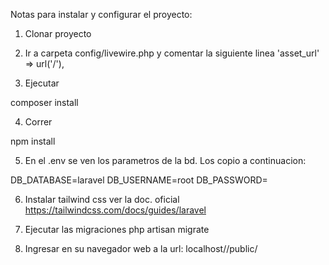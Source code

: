 Notas para instalar y configurar el proyecto:

1) Clonar proyecto

2) Ir a carpeta config/livewire.php y comentar la siguiente linea
'asset_url' => url('/'),

3) Ejecutar 

composer install

4) Correr 

npm install

5) En el .env se ven los parametros de la bd. Los copio a continuacion:

DB_DATABASE=laravel
DB_USERNAME=root
DB_PASSWORD=

6) Instalar tailwind css ver la doc. oficial 
https://tailwindcss.com/docs/guides/laravel

7) Ejecutar las migraciones
php artisan migrate

8) Ingresar en su navegador web a la url: 
localhost/<nombre-proy>/public/

